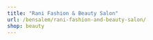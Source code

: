 ```yaml
---
title: "Rani Fashion & Beauty Salon"
url: /bensalem/rani-fashion-and-beauty-salon/
shop: beauty
---
```


